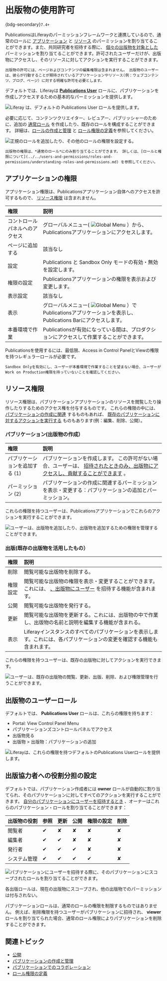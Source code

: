 # 出版物の使用許可

{bdg-secondary}`7.4+`

PublicationsはLiferayのパーミッションフレームワークと連携しているので、通常のロールに [アプリケーション](#application-permissions) と [リソース](#resource-permissions) のパーミッションを割り当てることができます。また、共同研究者を招待する際に、 [個々の出版物を対象とした](#assigning-roles-to-publication-collaborators) パーミッションを割り当てることができます。許可されたユーザーだけが、出版物にアクセスし、そのリソースに対してアクションを実行することができます。

```{note}
出版物の許可には、ページおよびコンテンツの編集権限は含まれません。 出版物のユーザーは、彼らが行動することが期待されているアプリケーションやリソース(例：ウェブコンテンツ、ブログ、ページ）に対する明確な許可を必要とします。
```

デフォルトでは、Liferayは [**Publications User**](#publications-user-role) ロールに、パブリケーションを作成しアクセスするための基本的なパーミッションを提供します。

![Liferay は、デフォルトの Publications User ロールを提供します。](./publications-permissions/images/01.png)

必要に応じて、コンテンツクリエイター、レビュアー、パブリッシャーのために、追加の [通常ロール](../../../users-and-permissions/roles-and-permissions/understanding-roles-and-permissions.md) を作成したり、既存のロールを構成することができます。 詳細は、[ロールの作成と管理](../../../users-and-permissions/roles-and-permissions/creating-and-managing-roles.md) と [ロール権限の定義](../../../users-and-permissions/roles-and-permissions/defining-role-permissions.md)を参照してください。

![正規のロールを追加したり、その他のロールの権限を設定する。](./publications-permissions/images/02.png)

```{note}
出版物の権限は、*通常のロール*にのみ割り当てることができます。 詳しくは、[ロールと権限について](../../users-and-permissions/roles-and-permissions/understanding-roles-and-permissions.md) を参照してください。
```

## アプリケーションの権限

アプリケーション権限は、Publicationsアプリケーション自体へのアクセスを許可するもので、 [リソース権限](#resource-permissions) は含まれません。

| 権限              | 説明                                                                                                                         |
|:--------------- |:-------------------------------------------------------------------------------------------------------------------------- |
| コントロールパネルへのアクセス | グローバルメニュー( ![Global Menu](../../../images/icon-applications-menu.png) ）から、Publicationsアプリケーションにアクセスします。                    |
| ページに追加する        | 該当なし                                                                                                                       |
| 設定              | [](./enabling-publications.md) Publications と Sandbox Only モードの有効・無効を設定します。                                                |
| 権限の設定           | Publicationsアプリケーションの権限を表示および変更します。                                                                                        |
| 表示設定            | 該当なし                                                                                                                       |
| 表示              | グローバルメニュー( ![Global Menu](../../../images/icon-applications-menu.png) ）でPublicationsアプリケーションを表示し、Publications Barにアクセスします。 |
| 本番環境で作業         | Publicationsが有効になっている間は、プロダクションにアクセスして作業することができます。                                                                         |

Publicationsを使用するには、最低限、Access in Control PanelとViewの権限を持つレギュラーロールが必要です。

```{important}
Sandbox Onlyを有効にし、ユーザーが本番環境で作業することを望まない場合、ユーザーがWork on Production権限を持っていないことを確認してください。
```

## リソース権限

リソース権限は、パブリケーションアプリケーションのリソースを閲覧したり操作したりするためのアクセス権を付与するものです。 これらの権限の中には、 [パブリケーションの作成に関連](#publications-creating-publications) するものもあれば、 [既存のパブリケーションに対するアクションを実行する](#publication-acting-on-existing-publications) ものもあります(例：編集、削除、公開）。

### パブリケーション(出版物の作成）

| 権限                | 説明                                                                                                                                      |
|:----------------- |:--------------------------------------------------------------------------------------------------------------------------------------- |
| パブリケーションを追加する (1) | パブリケーションを作成します。 この許可がない場合、ユーザーは、 [招待されたときのみ、出版物にアクセスし、貢献することができます](./collaborating-on-publications.md#inviting-users-to-a-publication) 。 |
| パーミッション (2)       | パブリケーションの作成に関連するパーミッションを表示・変更する：パブリケーションの追加とパーミッション。                                                                                    |


これらの権限を持つユーザーは、Publicationsアプリケーションでこれらのアクションを実行することができます。

![ユーザーは、出版物を追加したり、出版物を追加するための権限を管理することができます。](./publications-permissions/images/03.png)

### 出版(既存の出版物を活用したもの）

| 権限   | 説明                                                                                                                               |
|:---- |:-------------------------------------------------------------------------------------------------------------------------------- |
| 削除   | 閲覧可能な出版物を削除する。                                                                                                                   |
| 権限設定 | 閲覧可能な出版物の権限を表示・変更することができます。 これには、 [、出版物にユーザー](./collaborating-on-publications.md#inviting-users-to-a-publication) を招待する機能が含まれます。 |
| 公開   | 閲覧可能な出版物を発行する。                                                                                                                   |
| 更新   | 閲覧可能な出版物を更新する。これには、出版物の中で作業し、出版物の名前と説明を編集する機能が含まれる。                                                                              |
| 表示   | Liferayインスタンスのすべてのパブリケーションを表示します。これには、各パブリケーションの変更を確認する機能も含まれます。                                                                 |


これらの権限を持つユーザーは、既存の出版物に対してアクションを実行できます。

![ユーザーは、既存の出版物の閲覧、更新、出版、削除、および権限管理を行うことができます。](./publications-permissions/images/04.png)

## 出版物のユーザーロール

デフォルトでは、 **Publications User** ロールは、これらの権限を持ちます：

* Portal: View Control Panel Menu
* パブリケーションズコントロールパネルでアクセス
* 出版物見る
* 出版物 > 出版物：パブリケーションの追加

![Liferayは、これらの権限を持つデフォルトのPublications Userロールを提供します。](./publications-permissions/images/05.png)

## 出版協力者への役割分担の設定

デフォルトでは、パブリケーション作成者には **owner** ロールが自動的に割り当てられ、そのパブリケーションに対してすべてのアクションを実行することができます。 [自分のパブリケーションにユーザーを招待するとき](./collaborating-on-publications.md#inviting-users-to-a-publication) 、オーナーはこれらのパブリケーション・ロールを割り当てることができます：

| 出版物の役割 | 参照       | 更新       | 公開       | 権限の設定    | 削除       |
|:------ |:-------- |:-------- |:-------- |:-------- |:-------- |
| 閲覧者    | &#10004; | &#10008; | &#10008; | &#10008; | &#10008; |
| 編集者    | &#10004; | &#10004; | &#10008; | &#10008; | &#10008; |
| 発行者    | &#10004; | &#10004; | &#10004; | &#10008; | &#10008; |
| システム管理 | &#10004; | &#10004; | &#10004; | &#10004; | &#10008; |

![パブリケーションにユーザーを招待する際に、そのパブリケーションにスコープされたロールを割り当てることができます。](./publications-permissions/images/06.png)

各出版ロールは、現在の出版物にスコープされ、他の出版物でのパーミッションは付与されない。

パブリケーションロールは、通常のロールの権限を制限するものではありません。 例えば、削除権限を持つユーザーがパブリケーションに招待され、 **viewer** ロールを割り当てられた場合、通常のロール権限によりパブリケーションを削除することができます。

## 関連トピック

* [公開](../publications.md)
* [パブリケーションの作成と管理](./creating-and-managing-publications.md)
* [パブリケーションでのコラボレーション](./collaborating-on-publications.md)
* [ロール権限の定義](../../../users-and-permissions/roles-and-permissions/defining-role-permissions.md)
